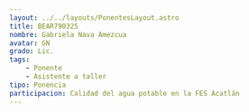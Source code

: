 ```yaml
---
layout: ../../layouts/PonentesLayout.astro
title: BEAR790325
nombre: Gabriela Nava Amezcua
avatar: GN
grado: Lic.
tags:
    - Ponente
    - Asistente a taller
tipo: Ponencia
participacion: Calidad del agua potable en la FES Acatlán
---
```

